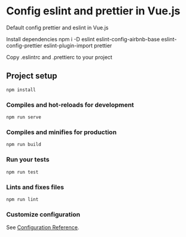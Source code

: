 # Config eslint and prettier in Vue.js

Default config prettier and eslint in Vue.js

Install dependencies
npm i -D eslint eslint-config-airbnb-base eslint-config-prettier eslint-plugin-import prettier

Copy .eslintrc and .prettierc to your project

## Project setup
```
npm install
```

### Compiles and hot-reloads for development
```
npm run serve
```

### Compiles and minifies for production
```
npm run build
```

### Run your tests
```
npm run test
```

### Lints and fixes files
```
npm run lint
```

### Customize configuration
See [Configuration Reference](https://cli.vuejs.org/config/).
